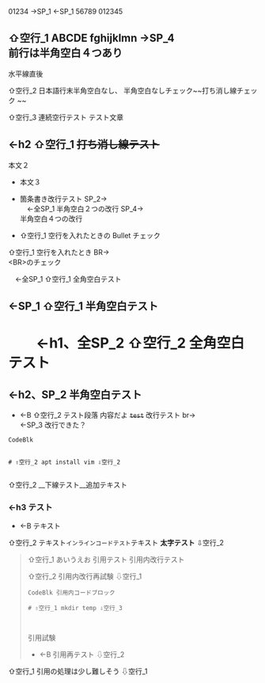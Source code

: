 01234 ->SP_1 
 <-SP_1 56789
012345

⇧空行_1 ABCDE
fghijklmn ->SP_4    
前行は半角空白４つあり
---
水平線直後


⇧空行_2 日本語行末半角空白なし、
半角空白なしチェック~~打ち消し線チェック  ~~



⇧空行_3 連続空行テスト
テスト文章

## <-h2 ⇧空行_1 ~~打ち消し線テスト~~
本文２
* 本文３
* 箇条書き改行テスト SP_2->  
　<-全SP_1 半角空白２つの改行 SP_4->    
半角空白４つの改行

* ⇧空行_1 空行を入れたときの Bullet チェック

⇧空行_1 空行を入れたとき BR-><BR>\<BR>のチェック

　<-全SP_1 ⇧空行_1 全角空白テスト

 <-SP_1 ⇧空行_1 半角空白テスト
---


# 　　<-h1、全SP_2 ⇧空行_2 全角空白テスト
##   <-h2、SP_2 半角空白テスト


* <-B ⇧空行_2 テスト段落
内容だよ
~~`test`~~
改行テスト br-><br>
   <-SP_3 改行できた？
```
CodeBlk


# ⇧空行_2 apt install vim ⇩空行_2


```


⇧空行_2 __下線テスト__追加テキスト
### <-h3 テスト
* <-B テキスト


⇧空行_2 テキスト`インラインコードテスト`テキスト
**太字テスト**
⇩空行_2


>
>⇧空行_1 あいうえお
> 引用テスト
>引用内改行テスト
>
>
> ⇧空行_2 引用内改行再試験 ⇩空行_1
>
> ```
> CodeBlk 引用内コードブロック
>
> # ⇧空行_1 mkdir temp ⇩空行_3
>
>
>
> ```
> 引用試験
> * <-B 引用再テスト ⇩空行_2
>
>

⇧空行_1 引用の処理は少し難しそう ⇩空行_1
